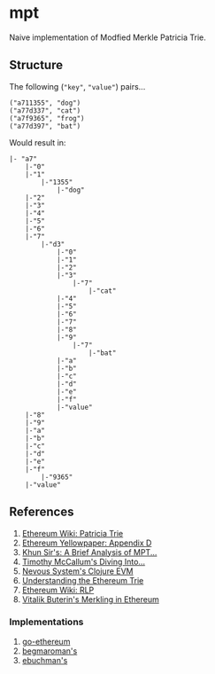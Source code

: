 # mpt
Naive implementation of Modfied Merkle Patricia Trie.

## Structure
The following (`"key"`, `"value"`) pairs...
```
("a711355", "dog")
("a77d337", "cat")
("a7f9365", "frog")
("a77d397", "bat")
```

Would result in:
```
|- "a7"
    |-"0"
    |-"1"
        |-"1355"
            |-"dog"
    |-"2"
    |-"3"
    |-"4"
    |-"5"
    |-"6"
    |-"7"
        |-"d3"
            |-"0"
            |-"1"
            |-"2"
            |-"3"
                |-"7"
                    |-"cat"
            |-"4"
            |-"5"
            |-"6"
            |-"7"
            |-"8"
            |-"9"
                |-"7"
                    |-"bat"
            |-"a"
            |-"b"
            |-"c"
            |-"d"
            |-"e"
            |-"f"
            |-"value"
    |-"8"
    |-"9"
    |-"a"
    |-"b"
    |-"c"
    |-"d"
    |-"e"
    |-"f"
        |-"9365"
    |-"value"

```

## References
1. [Ethereum Wiki: Patricia Trie](https://github.com/ethereum/wiki/wiki/Patricia-Tree)
1. [Ethereum Yellowpaper: Appendix D](https://ethereum.github.io/yellowpaper/paper.pdf)
1. [Khun Sir's: A Brief Analysis of MPT...](https://medium.com/vitelabs/a-brief-analysis-of-mpt-and-its-application-on-ethereum-c14c3de223f5)
1. [Timothy McCallum's Diving Into...](https://medium.com/cybermiles/diving-into-ethereums-world-state-c893102030ed)
1. [Nevous System's Clojure EVM](https://nervous.io/clojure/crypto/2018/04/04/clojure-evm-iii/)
1. [Understanding the Ethereum Trie](https://easythereentropy.wordpress.com/2014/06/04/understanding-the-ethereum-trie/)
1. [Ethereum Wiki: RLP](https://github.com/ethereum/wiki/wiki/%5BEnglish%5D-RLP)
1. [Vitalik Buterin's Merkling in Ethereum](https://blog.ethereum.org/2015/11/15/merkling-in-ethereum/)

### Implementations
1. [go-ethereum](https://github.com/ethereum/go-ethereum)
1. [begmaroman's](https://github.com/begmaroman/mpt)
1. [ebuchman's](https://github.com/ebuchman/understanding_ethereum_trie)
